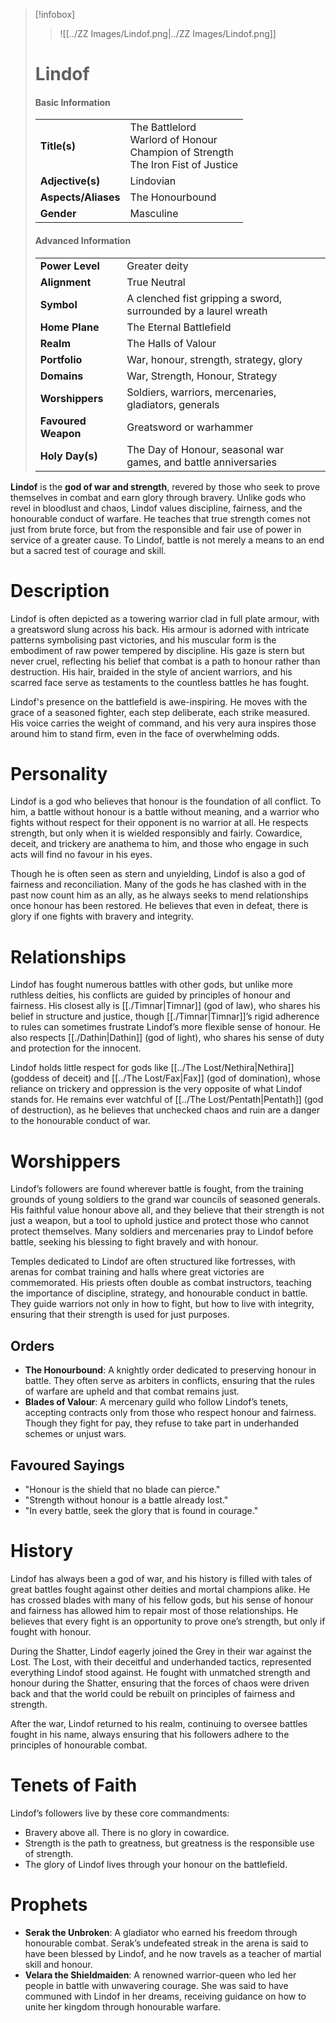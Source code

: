 > [!infobox]
> > ![[../ZZ Images/Lindof.png|../ZZ Images/Lindof.png]]  
> # Lindof
> #### Basic Information
> |  |   |
> |---|---|
> | **Title(s)** | The Battlelord<br>Warlord of Honour<br>Champion of Strength<br>The Iron Fist of Justice |
> | **Adjective(s)** | Lindovian |
> | **Aspects/Aliases** | The Honourbound |
> | **Gender** | Masculine |
> 
> #### Advanced Information
> |  |  | 
> | --- | --- |
> | **Power Level** | Greater deity |
> | **Alignment** | True Neutral |
> | **Symbol** | A clenched fist gripping a sword, surrounded by a laurel wreath |
> | **Home Plane** | The Eternal Battlefield |
> | **Realm** | The Halls of Valour |
> | **Portfolio** | War, honour, strength, strategy, glory |
> | **Domains** | War, Strength, Honour, Strategy |
> | **Worshippers** | Soldiers, warriors, mercenaries, gladiators, generals |
> | **Favoured Weapon** | Greatsword or warhammer |
> | **Holy Day(s)** | The Day of Honour, seasonal war games, and battle anniversaries |

**Lindof** is the **god of war and strength**, revered by those who seek to prove themselves in combat and earn glory through bravery. Unlike gods who revel in bloodlust and chaos, Lindof values discipline, fairness, and the honourable conduct of warfare. He teaches that true strength comes not just from brute force, but from the responsible and fair use of power in service of a greater cause. To Lindof, battle is not merely a means to an end but a sacred test of courage and skill.

# Description
Lindof is often depicted as a towering warrior clad in full plate armour, with a greatsword slung across his back. His armour is adorned with intricate patterns symbolising past victories, and his muscular form is the embodiment of raw power tempered by discipline. His gaze is stern but never cruel, reflecting his belief that combat is a path to honour rather than destruction. His hair, braided in the style of ancient warriors, and his scarred face serve as testaments to the countless battles he has fought.

Lindof's presence on the battlefield is awe-inspiring. He moves with the grace of a seasoned fighter, each step deliberate, each strike measured. His voice carries the weight of command, and his very aura inspires those around him to stand firm, even in the face of overwhelming odds.

# Personality
Lindof is a god who believes that honour is the foundation of all conflict. To him, a battle without honour is a battle without meaning, and a warrior who fights without respect for their opponent is no warrior at all. He respects strength, but only when it is wielded responsibly and fairly. Cowardice, deceit, and trickery are anathema to him, and those who engage in such acts will find no favour in his eyes.

Though he is often seen as stern and unyielding, Lindof is also a god of fairness and reconciliation. Many of the gods he has clashed with in the past now count him as an ally, as he always seeks to mend relationships once honour has been restored. He believes that even in defeat, there is glory if one fights with bravery and integrity.

# Relationships
Lindof has fought numerous battles with other gods, but unlike more ruthless deities, his conflicts are guided by principles of honour and fairness. His closest ally is [[./Timnar|Timnar]] (god of law), who shares his belief in structure and justice, though [[./Timnar|Timnar]]’s rigid adherence to rules can sometimes frustrate Lindof’s more flexible sense of honour. He also respects [[./Dathin|Dathin]] (god of light), who shares his sense of duty and protection for the innocent.

Lindof holds little respect for gods like [[../The Lost/Nethira|Nethira]] (goddess of deceit) and [[../The Lost/Fax|Fax]] (god of domination), whose reliance on trickery and oppression is the very opposite of what Lindof stands for. He remains ever watchful of [[../The Lost/Pentath|Pentath]] (god of destruction), as he believes that unchecked chaos and ruin are a danger to the honourable conduct of war.

# Worshippers
Lindof’s followers are found wherever battle is fought, from the training grounds of young soldiers to the grand war councils of seasoned generals. His faithful value honour above all, and they believe that their strength is not just a weapon, but a tool to uphold justice and protect those who cannot protect themselves. Many soldiers and mercenaries pray to Lindof before battle, seeking his blessing to fight bravely and with honour.

Temples dedicated to Lindof are often structured like fortresses, with arenas for combat training and halls where great victories are commemorated. His priests often double as combat instructors, teaching the importance of discipline, strategy, and honourable conduct in battle. They guide warriors not only in how to fight, but how to live with integrity, ensuring that their strength is used for just purposes.

## Orders
- **The Honourbound**: A knightly order dedicated to preserving honour in battle. They often serve as arbiters in conflicts, ensuring that the rules of warfare are upheld and that combat remains just.
- **Blades of Valour**: A mercenary guild who follow Lindof’s tenets, accepting contracts only from those who respect honour and fairness. Though they fight for pay, they refuse to take part in underhanded schemes or unjust wars.

## Favoured Sayings
- "Honour is the shield that no blade can pierce."
- "Strength without honour is a battle already lost."
- "In every battle, seek the glory that is found in courage."

# History
Lindof has always been a god of war, and his history is filled with tales of great battles fought against other deities and mortal champions alike. He has crossed blades with many of his fellow gods, but his sense of honour and fairness has allowed him to repair most of those relationships. He believes that every fight is an opportunity to prove one’s strength, but only if fought with honour.

During the Shatter, Lindof eagerly joined the Grey in their war against the Lost. The Lost, with their deceitful and underhanded tactics, represented everything Lindof stood against. He fought with unmatched strength and honour during the Shatter, ensuring that the forces of chaos were driven back and that the world could be rebuilt on principles of fairness and strength.

After the war, Lindof returned to his realm, continuing to oversee battles fought in his name, always ensuring that his followers adhere to the principles of honourable combat.

# Tenets of Faith
Lindof’s followers live by these core commandments:
- Bravery above all. There is no glory in cowardice.
- Strength is the path to greatness, but greatness is the responsible use of strength.
- The glory of Lindof lives through your honour on the battlefield.

# Prophets
- **Serak the Unbroken**: A gladiator who earned his freedom through honourable combat. Serak’s undefeated streak in the arena is said to have been blessed by Lindof, and he now travels as a teacher of martial skill and honour.
- **Velara the Shieldmaiden**: A renowned warrior-queen who led her people in battle with unwavering courage. She was said to have communed with Lindof in her dreams, receiving guidance on how to unite her kingdom through honourable warfare.